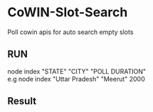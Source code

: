 # CoWIN-Slot-Search
Poll cowin apis for auto search empty slots
## RUN
node index "STATE" "CITY" "POLL DURATION" \
e.g node index "Uttar Pradesh" "Meerut" 2000


## Result
 
